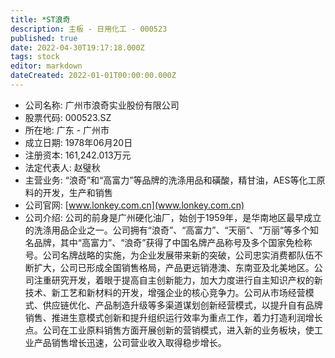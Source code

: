 ```yaml
---
title: *ST浪奇
description: 主板 - 日用化工 - 000523
published: true
date: 2022-04-30T19:17:18.000Z
tags: stock
editor: markdown
dateCreated: 2022-01-01T00:00:00.000Z
---
```


- 公司名称: 广州市浪奇实业股份有限公司
- 股票代码: 000523.SZ
- 所在地: 广东 - 广州市
- 成立日期: 1978年06月20日
- 注册资本: 161,242.013万元
- 法定代表人: 赵璧秋
- 主营业务: “浪奇”和“高富力”等品牌的洗涤用品和磺酸，精甘油，AES等化工原料的开发，生产和销售
- 公司官网: [www.lonkey.com.cn](www.lonkey.com.cn)
- 公司介绍: 公司的前身是广州硬化油厂，始创于1959年，是华南地区最早成立的洗涤用品企业之一。公司拥有“浪奇”、“高富力”、“天丽”、“万丽”等多个知名品牌，其中“高富力”、“浪奇”获得了中国名牌产品称号及多个国家免检称号。公司名牌战略的实施，为企业发展带来新的突破，公司忠实消费都队伍不断扩大，公司已形成全国销售格局，产品更远销港澳、东南亚及北美地区。公司注重研究开发，着眼于提高自主创新能力，加大力度进行自主知识产权的新技术、新工艺和新材料的开发，增强企业的核心竞争力。公司从市场经营模式、供应链优化、产品制造升级等多渠道谋划创新经营模式，以提升自有品牌销售、推进生意模式创新和提升组织运行效率为重点工作，着力打造利润增长点。公司在工业原料销售方面开展创新的营销模式，进入新的业务板块，使工业产品销售增长迅速，公司营业收入取得稳步增长。


